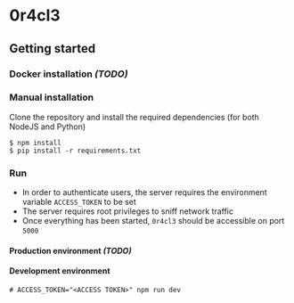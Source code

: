 # 0r4cl3
## Getting started
### Docker installation _(TODO)_
### Manual installation
Clone the repository and install the required dependencies (for both NodeJS and Python)
```
$ npm install
$ pip install -r requirements.txt
```

### Run
- In order to authenticate users, the server requires the environment variable `ACCESS_TOKEN` to be set
- The server requires root privileges to sniff network traffic
- Once everything has been started, `0r4cl3` should be accessible on port `5000`

#### Production environment _(TODO)_
#### Development environment
```
# ACCESS_TOKEN="<ACCESS TOKEN>" npm run dev
```
